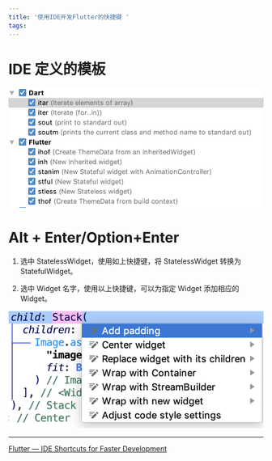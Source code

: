 ```yaml
---
title: '使用IDE开发Flutter的快捷键 '
tags:
---
```




# IDE 定义的模板


![](/source/images/2019_12_06_01.png)


# Alt + Enter/Option+Enter

1. 选中 StatelessWidget，使用如上快捷键，将 StatelessWidget 转换为 StatefulWidget。

2. 选中 Widget 名字，使用以上快捷键，可以为指定 Widget 添加相应的 Widget。

![](/source/images/2019_12_06_02.png)



---

[Flutter — IDE Shortcuts for Faster Development](https://medium.com/flutter-community/flutter-ide-shortcuts-for-faster-development-2ef45c51085b)